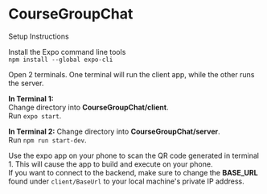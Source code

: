 # CourseGroupChat

Setup Instructions

Install the Expo command line tools  
`npm install --global expo-cli`

Open 2 terminals. One terminal will run the client app, while the other runs the server.  

**In Terminal 1:**  
Change directory into **CourseGroupChat/client**.  
Run `expo start`.  

**In Terminal 2:**
Change directory into **CourseGroupChat/server**.  
Run `npm run start-dev`.  

Use the expo app on your phone to scan the QR code generated in terminal 1. This will cause the app to build and execute on your phone.  
If you want to connect to the backend, make sure to change the **BASE_URL** found under `client/BaseUrl` to your local machine's private IP address.



